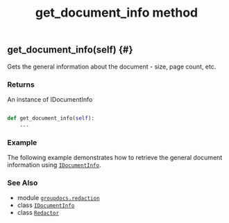 ﻿---
title: get_document_info method
second_title: GroupDocs.Redaction for Python via .NET API References
description: 
type: docs
weight: 40
url: /groupdocs.redaction/redactor/get_document_info/
is_root: false
---

## get_document_info(self) {#}

Gets the general information about the document - size, page count, etc.


### Returns 


An instance of IDocumentInfo


```python

def get_document_info(self):
    ...
```



### Example 


The following example demonstrates how to retrieve the general document information using [`IDocumentInfo`](/redaction/python-net/groupdocs.redaction/idocumentinfo).



### See Also
* module [`groupdocs.redaction`](../../)
* class [`IDocumentInfo`](/redaction/python-net/groupdocs.redaction/idocumentinfo)
* class [`Redactor`](/redaction/python-net/groupdocs.redaction/redactor)
